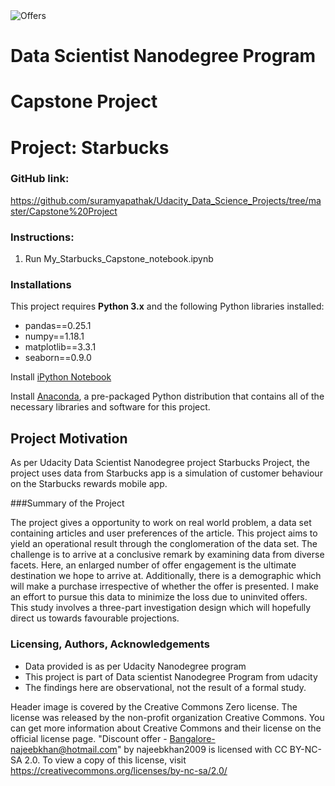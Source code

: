 <img src="https://search.creativecommons.org/photos/e375321a-5da1-4a99-bc43-924e65bd1c8b" alt="Offers" />

# Data Scientist Nanodegree Program

# Capstone Project

# Project: Starbucks

### GitHub link: 
https://github.com/suramyapathak/Udacity_Data_Science_Projects/tree/master/Capstone%20Project

### Instructions:
1. Run My_Starbucks_Capstone_notebook.ipynb


### Installations

This project requires **Python 3.x** and the following Python libraries installed:
- pandas==0.25.1
- numpy==1.18.1
- matplotlib==3.3.1
- seaborn==0.9.0


Install [iPython Notebook](http://ipython.org/notebook.html)

Install [Anaconda](https://www.anaconda.com/products/individual), a pre-packaged Python distribution that contains all of the necessary libraries and software for this project.

## Project Motivation

As per Udacity Data Scientist Nanodegree project Starbucks Project, the project uses data from Starbucks app is a simulation of customer behaviour on the Starbucks rewards mobile app.

###Summary of the Project

The project gives a opportunity to work on real world problem, a data set containing articles and user preferences of the article. This project aims to yield an operational result through the conglomeration of the data set. The challenge is to arrive at a conclusive remark by examining data from diverse facets. Here, an enlarged number of offer engagement is the ultimate destination we hope to arrive at. Additionally, there is a demographic which will make a purchase irrespective of whether the offer is presented. I make an effort to pursue this data to minimize the loss due to uninvited offers. This study involves a three-part investigation design which will hopefully direct us towards favourable projections. 
### Licensing, Authors, Acknowledgements 

- Data provided is as per Udacity Nanodegree program 
- This project is part of Data scientist Nanodegree Program from udacity 
- The findings here are observational, not the result of a formal study.

Header image is covered by the Creative Commons Zero license. The  license was released by the non-profit organization Creative Commons. You can get more information about Creative Commons and their license on the official license page.
"Discount offer - Bangalore-najeebkhan@hotmail.com" by najeebkhan2009 is licensed with CC BY-NC-SA 2.0. To view a copy of this license, visit https://creativecommons.org/licenses/by-nc-sa/2.0/